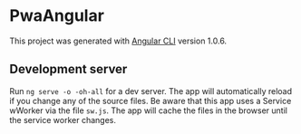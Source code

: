# PwaAngular

This project was generated with [Angular CLI](https://github.com/angular/angular-cli) version 1.0.6.

## Development server

Run `ng serve -o -oh-all` for a dev server. The app will automatically reload if you change any of the source files. Be aware that this app uses a Service wWorker via the file `sw.js`. The app will cache the files in the browser until the service worker changes.


